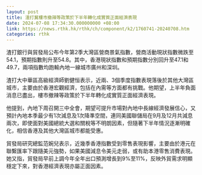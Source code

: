 ```yaml
---
layout: post
title: 渣打冀樓市撤辣等政策於下半年轉化成實質正面經濟表現
date: 2024-07-08 17:34:30.000000000 +08:00
link: https://news.rthk.hk/rthk/ch/component/k2/1760741-20240708.htm
categories: rthk
---
```


渣打銀行與貿發局公布今年第2季大灣區營商景氣指數，營商活動現狀指數微跌至54.1，預期指數則升至54.8。其中，香港現狀指數和預期指數分別回升至47.1和49.7，兩項指數均跑輸內地一線城市廣州和深圳。

渣打大中華區高級經濟師劉健恒表示，近兩、3個季度指數表現落後於其他大灣區城市，主要由於香港宏觀經濟，包括在內需等方面都有挑戰。他期望，上半年負面消息已盡出，樓市撤辣等政策於下半年轉化成實質正面經濟表現。

他提到，內地下周召開三中全會，期望可提升市場對內地中長線經濟發展信心，又預計內地本季最少有1次減息及1次降準空間，連同美國聯儲局在9月及12月共減息兩次，即使面對美國總統大選和關稅等不明朗因素，但隨著下半年情況逐漸明確化，相信香港及其他大灣區城市都能受惠。

貿發局研究總監范婉兒表示，近幾季香港指數受到零售表現影響，主要由於港元在聯繫匯率下跟隨美元強勢，如果美國減息令美元走弱，或有助本港零售消費表現。她又指，貿發局早前上調今年全年出口預測增長到9%至11%，反映外貿需求明顯穩定下來，對香港經濟表現亦屬正面因素。
